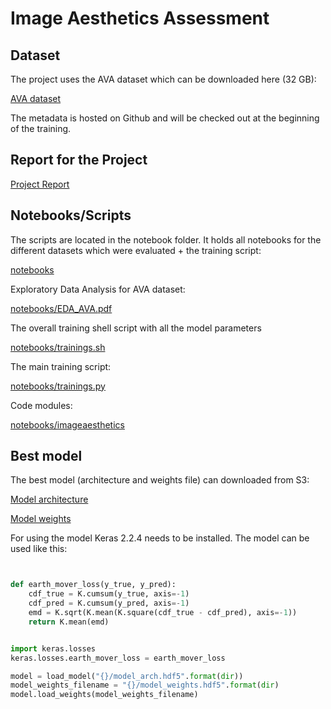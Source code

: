 # Image Aesthetics Assessment

## Dataset 

The project uses the AVA dataset which can be downloaded here (32 GB):

[AVA dataset](http://academictorrents.com/details/71631f83b11d3d79d8f84efe0a7e12f0ac001460)

The metadata is hosted on Github and will be checked out at the beginning of the training.

## Report for the Project

[Project Report](report.pdf)

## Notebooks/Scripts

The scripts are located in the notebook folder. 
It holds all notebooks for the different datasets which were evaluated + the training script:

[notebooks](notebooks)

Exploratory Data Analysis for AVA dataset:

[notebooks/EDA_AVA.pdf](notebooks/EDA_AVA.pdf)

The overall training shell script with all the model parameters

[notebooks/trainings.sh](notebooks/trainings.sh)

The main training script:

[notebooks/trainings.py](notebooks/train.py)

Code modules:

[notebooks/imageaesthetics](notebooks/imageaesthetics)


## Best model

The best model (architecture and weights file) can downloaded from S3:

[Model architecture](https://s3.amazonaws.com/aesthetics-88h7ezehezz2/model_arch.hdf5)

[Model weights](https://s3.amazonaws.com/aesthetics-88h7ezehezz2/model_weights.hdf5)

For using the model Keras 2.2.4 needs to be installed.
The model can be used like this:

```python


def earth_mover_loss(y_true, y_pred):
    cdf_true = K.cumsum(y_true, axis=-1)
    cdf_pred = K.cumsum(y_pred, axis=-1)
    emd = K.sqrt(K.mean(K.square(cdf_true - cdf_pred), axis=-1))
    return K.mean(emd)


import keras.losses
keras.losses.earth_mover_loss = earth_mover_loss

model = load_model("{}/model_arch.hdf5".format(dir))
model_weights_filename = "{}/model_weights.hdf5".format(dir)
model.load_weights(model_weights_filename)
```
